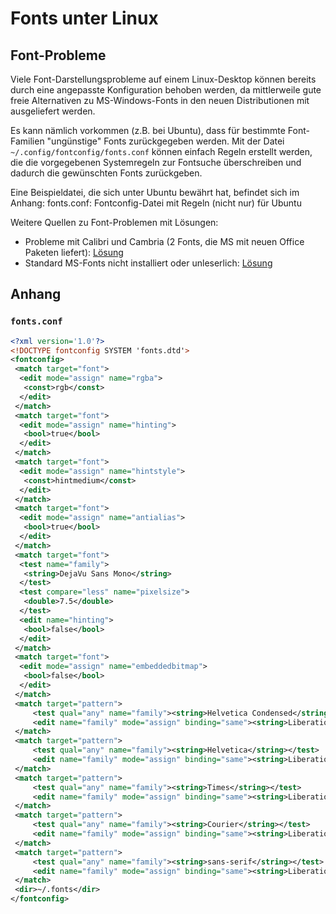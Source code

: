# Fonts unter Linux

## Font-Probleme

Viele Font-Darstellungsprobleme auf einem Linux-Desktop können bereits durch 
eine angepasste Konfiguration behoben werden, da mittlerweile gute freie 
Alternativen zu MS-Windows-Fonts in den neuen Distributionen mit ausgeliefert 
werden. 

Es kann nämlich vorkommen (z.B. bei Ubuntu), dass für bestimmte 
Font-Familien "ungünstige" Fonts zurückgegeben werden. Mit der Datei 
`~/.config/fontconfig/fonts.conf` können einfach Regeln erstellt werden, 
die die vorgegebenen Systemregeln zur Fontsuche überschreiben und dadurch 
die gewünschten Fonts zurückgeben. 

Eine Beispieldatei, die sich unter Ubuntu bewährt hat, befindet sich im Anhang: 
fonts.conf: Fontconfig-Datei mit Regeln (nicht nur) für Ubuntu

Weitere Quellen zu Font-Problemen mit Lösungen:

* Probleme mit Calibri und Cambria (2 Fonts, die MS mit neuen Office Paketen 
  liefert): [Lösung](https://wiki.debian.org/SubstitutingCalibriAndCambriaFonts)
* Standard MS-Fonts nicht installiert oder unleserlich: 
  [Lösung](http://www.pcworld.com/article/2863497/how-to-install-microsoft-fonts-in-linux-office-suites.html) 

## Anhang

### `fonts.conf`

```xml
<?xml version='1.0'?>
<!DOCTYPE fontconfig SYSTEM 'fonts.dtd'>
<fontconfig>
 <match target="font">
  <edit mode="assign" name="rgba">
   <const>rgb</const>
  </edit>
 </match>
 <match target="font">
  <edit mode="assign" name="hinting">
   <bool>true</bool>
  </edit>
 </match>
 <match target="font">
  <edit mode="assign" name="hintstyle">
   <const>hintmedium</const>
  </edit>
 </match>
 <match target="font">
  <edit mode="assign" name="antialias">
   <bool>true</bool>
  </edit>
 </match>
 <match target="font">
  <test name="family">
   <string>DejaVu Sans Mono</string>
  </test>
  <test compare="less" name="pixelsize">
   <double>7.5</double>
  </test>
  <edit name="hinting">
   <bool>false</bool>
  </edit>
 </match>
 <match target="font">
  <edit mode="assign" name="embeddedbitmap">
   <bool>false</bool>
  </edit>
 </match>
 <match target="pattern">
	 <test qual="any" name="family"><string>Helvetica Condensed</string></test>
	 <edit name="family" mode="assign" binding="same"><string>Liberation Sans Narrow</string></edit>
 </match>
 <match target="pattern">
	 <test qual="any" name="family"><string>Helvetica</string></test>
	 <edit name="family" mode="assign" binding="same"><string>Liberation Sans</string></edit>
 </match>
 <match target="pattern">
	 <test qual="any" name="family"><string>Times</string></test>
	 <edit name="family" mode="assign" binding="same"><string>Liberation Serif</string></edit>
 </match>
 <match target="pattern">
	 <test qual="any" name="family"><string>Courier</string></test>
	 <edit name="family" mode="assign" binding="same"><string>Liberation Mono</string></edit>
 </match>
 <match target="pattern">
	 <test qual="any" name="family"><string>sans-serif</string></test>
	 <edit name="family" mode="assign" binding="same"><string>Liberation Sans</string></edit>
 </match>
 <dir>~/.fonts</dir>
</fontconfig>
```
